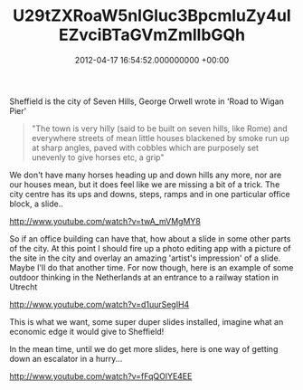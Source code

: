 ﻿---
layout: post
title: !binary |-
  U29tZXRoaW5nIGluc3BpcmluZy4uIEZvciBTaGVmZmllbGQh
wordpress_id: 458
wordpress_url: !binary |-
  aHR0cDovL2phbWVzamVmZmVyaWVzLmNvbS8/cD00NTg=
date: 2012-04-17 16:54:52.000000000 +00:00
---
Sheffield is the city of Seven Hills, George Orwell wrote in 'Road to Wigan Pier'
<blockquote>"The town is very hilly (said to be built on seven hills, like Rome) and everywhere streets of mean little houses blackened by smoke run up at sharp angles, paved with cobbles which are purposely set unevenly to give horses etc, a grip"</blockquote>
We don't have many horses heading up and down hills any more, nor are our houses mean, but it does feel like we are missing a bit of a trick. The city centre has its ups and downs, steps, ramps and in one particular office block, a slide..

http://www.youtube.com/watch?v=twA_mVMgMY8

So if an office building can have that, how about a slide in some other parts of the city. At this point I should fire up a photo editing app with a picture of the site in the city and overlay an amazing 'artist's impression' of a slide. Maybe I'll do that another time. For now though, here is an example of some outdoor thinking in the Netherlands at an entrance to a railway station in Utrecht

http://www.youtube.com/watch?v=d1uurSegIH4

This is what we want, some super duper slides installed, imagine what an economic edge it would give to Sheffield!

In the mean time, until we do get more slides, here is one way of getting down an escalator in a hurry...

http://www.youtube.com/watch?v=fFqQOlYE4EE
